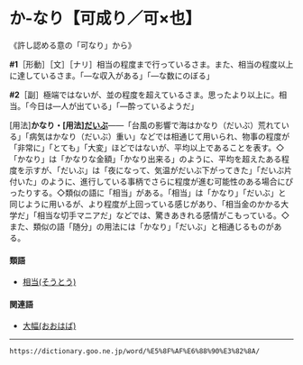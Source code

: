 # か‐なり【可成り／可×也】

《許し認める意の「可なり」から》

**\#1**［形動］［文］［ナリ］相当の程度まで行っているさま。また、相当の程度以上に達しているさま。「―な収入がある」「―な数にのぼる」

**\#2**［副］極端ではないが、並の程度を超えているさま。思ったより以上に。相当。「今日は―人が出ている」「―酔っているようだ」

\[用法\]**かなり・\[用法\][だいぶ](https://dictionary.goo.ne.jp/word/%E5%A4%A7%E5%88%86_%28%E3%81%A0%E3%81%84%E3%81%B6%29/#jn-134322)**――「台風の影響で海はかなり（だいぶ）荒れている」「病気はかなり（だいぶ）重い」などでは相通じて用いられ、物事の程度が「非常に」「とても」「大変」ほどではないが、平均以上であることを表す。◇「かなり」は「かなりな金額」「かなり出来る」のように、平均を超えたある程度を示すが、「だいぶ」は「夜になって、気温がだいぶ下がってきた」「だいぶ片付いた」のように、進行している事柄でさらに程度が進む可能性のある場合にぴったりする。◇類似の語に「相当」がある。「相当」は「かなり」「だいぶ」と同じように用いるが、より程度が上回っている感じがあり、「相当金のかかる大学だ」「相当な切手マニアだ」などでは、驚きあきれる感情がこもっている。◇また、類似の語「随分」の用法には「かなり」「だいぶ」と相通じるものがある。

#### 類語

-   [相当(そうとう)](https://dictionary.goo.ne.jp/word/%E7%9B%B8%E5%BD%93/#jn-129165)

#### 関連語

-   [大幅(おおはば)](https://dictionary.goo.ne.jp/word/%E5%A4%A7%E5%B9%85_%28%E3%81%8A%E3%81%8A%E3%81%AF%E3%81%B0%29/#jn-29294)

---
`https://dictionary.goo.ne.jp/word/%E5%8F%AF%E6%88%90%E3%82%8A/`
